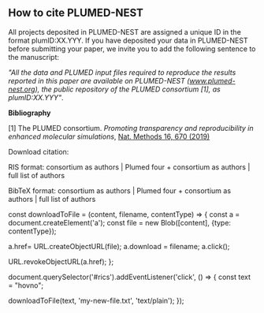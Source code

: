 How to cite PLUMED-NEST
-----------------------------
All projects deposited in PLUMED-NEST are assigned a unique ID in the format plumID:XX.YYY.
If you have deposited your data in PLUMED-NEST before submitting your paper, we invite you to add the following sentence to the manuscript:

*"All the data and PLUMED input files required to reproduce the results reported in this paper are available on PLUMED-NEST (www.plumed-nest.org), 
the public repository of the PLUMED consortium [1], as plumID:XX.YYY"*.

**Bibliography**

[1] The PLUMED consortium.
_Promoting transparency and reproducibility in enhanced molecular simulations_,
[Nat. Methods 16, 670 (2019)](https://doi.org/10.1038/s41592-019-0506-8)

Download citation:

RIS format: <a id="risc">consortium as authors</a> | <a id="ris4">Plumed four + consortium as authors</a> | <a id="risa">full list of authors</a>

BibTeX format: <a id="bibc">consortium as authors</a> | <a id="bib4">Plumed four + consortium as authors</a> | <a id="biba">full list of authors</a>

<scirpt>
const downloadToFile = (content, filename, contentType) => {
  const a = document.createElement('a');
  const file = new Blob([content], {type: contentType});
  
  a.href= URL.createObjectURL(file);
  a.download = filename;
  a.click();
  
  URL.revokeObjectURL(a.href);
};

document.querySelector('#rics').addEventListener('click', () => {
  const text = "hovno";
  
  downloadToFile(text, 'my-new-file.txt', 'text/plain');
});
</script>
